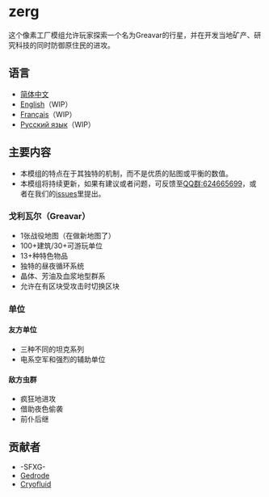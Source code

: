 # zerg
这个像素工厂模组允许玩家探索一个名为Greavar的行星，并在开发当地矿产、研究科技的同时防御原住民的进攻。

## 语言
- [简体中文](README_zh.md)
- [English](README.md)（WIP）
- [Français](README_fr.md)（WIP）
- [Русский язык](README_ru.md)（WIP）
## 主要内容

- 本模组的特点在于其独特的机制，而不是优质的贴图或平衡的数值。
- 本模组将持续更新，如果有建议或者问题，可反馈至[QQ群:624665699][QQ]，或者在我们的[issues](https://github.com/430230562/zerg/issues)里提出。

### 戈利瓦尔（Greavar）

- 1张战役地图（在做新地图了）
- 100+建筑/30+可游玩单位
- 13+种特色物品
- 独特的昼夜循环系统
- 晶体、芳油及血浆地型群系
- 允许在有区块受攻击时切换区块

### 单位

#### 友方单位
- 三种不同的坦克系列
- 电系空军和强烈的辅助单位
#### 敌方虫群
- 疯狂地进攻
- 借助夜色偷袭
- 前仆后继

## 贡献者

- -SFXG- 
- [Gedrode](https://github.com/gedrode)
- [Cryofluid](https://github.com/Cry0flu1d)

[QQ]: http://qm.qq.com/cgi-bin/qm/qr?_wv=1027&k=rfv1o_3svRcy0INGxmb-7bAoerypR_Ek&authKey=yJJB1U0V64bpRYnQYkduqJPE1VQf%2Bfw%2BqVLwtIb2wpUFIz7FgFZHYOEsStI7vY%2Fd&noverify=0&group_code=624665699
